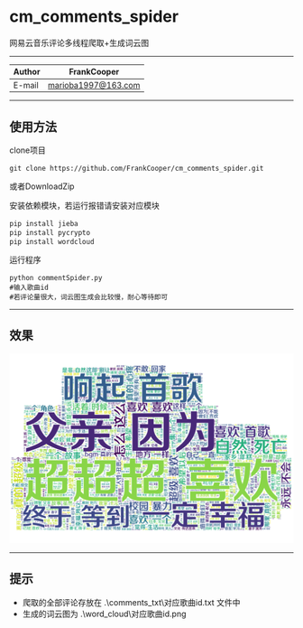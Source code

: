 # cm_comments_spider
网易云音乐评论多线程爬取+生成词云图

****
	
|Author|FrankCooper|
|---|---
|E-mail|marioba1997@163.com

****
## 使用方法
clone项目
```
git clone https://github.com/FrankCooper/cm_comments_spider.git
```
或者DownloadZip

安装依赖模块，若运行报错请安装对应模块
```
pip install jieba
pip install pycrypto
pip install wordcloud
```

运行程序
```
python commentSpider.py
#输入歌曲id
#若评论量很大，词云图生成会比较慢，耐心等待即可
```

****
## 效果
![效果图](word_cloud/536622304.png "Lemon_词云图")

****
## 提示
* 爬取的全部评论存放在 .\comments_txt\对应歌曲id.txt 文件中
* 生成的词云图为 .\word_cloud\对应歌曲id.png


